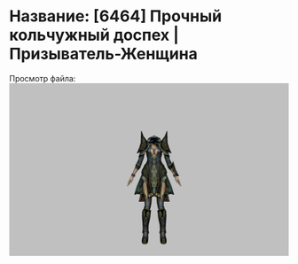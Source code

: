 # Название: [6464] Прочный кольчужный доспех | Призыватель-Женщина

Просмотр файла:
![p090005.png](p090005.png)